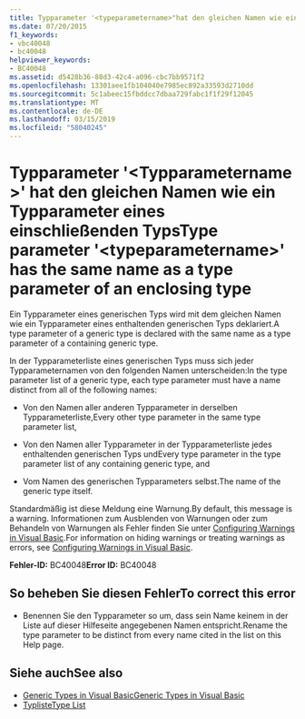 ```yaml
---
title: Typparameter '<typeparametername>"hat den gleichen Namen wie ein Typparameter eines einschließenden Typs
ms.date: 07/20/2015
f1_keywords:
- vbc40048
- bc40048
helpviewer_keywords:
- BC40048
ms.assetid: d5428b36-88d3-42c4-a096-cbc7bb9571f2
ms.openlocfilehash: 13301aee1fb104040e7985ec892a33593d2710dd
ms.sourcegitcommit: 5c1abeec15fbddcc7dbaa729fabc1f1f29f12045
ms.translationtype: MT
ms.contentlocale: de-DE
ms.lasthandoff: 03/15/2019
ms.locfileid: "58040245"
---
```

# <a name="type-parameter-typeparametername-has-the-same-name-as-a-type-parameter-of-an-enclosing-type"></a><span data-ttu-id="6ee07-102">Typparameter '\<Typparametername >' hat den gleichen Namen wie ein Typparameter eines einschließenden Typs</span><span class="sxs-lookup"><span data-stu-id="6ee07-102">Type parameter '\<typeparametername>' has the same name as a type parameter of an enclosing type</span></span>
<span data-ttu-id="6ee07-103">Ein Typparameter eines generischen Typs wird mit dem gleichen Namen wie ein Typparameter eines enthaltenden generischen Typs deklariert.</span><span class="sxs-lookup"><span data-stu-id="6ee07-103">A type parameter of a generic type is declared with the same name as a type parameter of a containing generic type.</span></span>  
  
 <span data-ttu-id="6ee07-104">In der Typparameterliste eines generischen Typs muss sich jeder Typparameternamen von den folgenden Namen unterscheiden:</span><span class="sxs-lookup"><span data-stu-id="6ee07-104">In the type parameter list of a generic type, each type parameter must have a name distinct from all of the following names:</span></span>  
  
-   <span data-ttu-id="6ee07-105">Von den Namen aller anderen Typparameter in derselben Typparameterliste,</span><span class="sxs-lookup"><span data-stu-id="6ee07-105">Every other type parameter in the same type parameter list,</span></span>  
  
-   <span data-ttu-id="6ee07-106">Von den Namen aller Typparameter in der Typparameterliste jedes enthaltenden generischen Typs und</span><span class="sxs-lookup"><span data-stu-id="6ee07-106">Every type parameter in the type parameter list of any containing generic type, and</span></span>  
  
-   <span data-ttu-id="6ee07-107">Vom Namen des generischen Typparameters selbst.</span><span class="sxs-lookup"><span data-stu-id="6ee07-107">The name of the generic type itself.</span></span>  
  
 <span data-ttu-id="6ee07-108">Standardmäßig ist diese Meldung eine Warnung.</span><span class="sxs-lookup"><span data-stu-id="6ee07-108">By default, this message is a warning.</span></span> <span data-ttu-id="6ee07-109">Informationen zum Ausblenden von Warnungen oder zum Behandeln von Warnungen als Fehler finden Sie unter [Configuring Warnings in Visual Basic](/visualstudio/ide/configuring-warnings-in-visual-basic).</span><span class="sxs-lookup"><span data-stu-id="6ee07-109">For information on hiding warnings or treating warnings as errors, see [Configuring Warnings in Visual Basic](/visualstudio/ide/configuring-warnings-in-visual-basic).</span></span>  
  
 <span data-ttu-id="6ee07-110">**Fehler-ID:** BC40048</span><span class="sxs-lookup"><span data-stu-id="6ee07-110">**Error ID:** BC40048</span></span>  
  
## <a name="to-correct-this-error"></a><span data-ttu-id="6ee07-111">So beheben Sie diesen Fehler</span><span class="sxs-lookup"><span data-stu-id="6ee07-111">To correct this error</span></span>  
  
-   <span data-ttu-id="6ee07-112">Benennen Sie den Typparameter so um, dass sein Name keinem in der Liste auf dieser Hilfeseite angegebenen Namen entspricht.</span><span class="sxs-lookup"><span data-stu-id="6ee07-112">Rename the type parameter to be distinct from every name cited in the list on this Help page.</span></span>  
  
## <a name="see-also"></a><span data-ttu-id="6ee07-113">Siehe auch</span><span class="sxs-lookup"><span data-stu-id="6ee07-113">See also</span></span>

- [<span data-ttu-id="6ee07-114">Generic Types in Visual Basic</span><span class="sxs-lookup"><span data-stu-id="6ee07-114">Generic Types in Visual Basic</span></span>](../../visual-basic/programming-guide/language-features/data-types/generic-types.md)
- [<span data-ttu-id="6ee07-115">Typliste</span><span class="sxs-lookup"><span data-stu-id="6ee07-115">Type List</span></span>](../../visual-basic/language-reference/statements/type-list.md)
